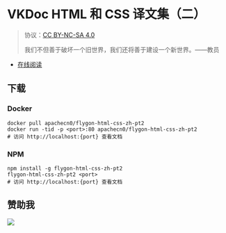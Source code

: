 # VKDoc HTML 和 CSS 译文集（二）

> 协议：[CC BY-NC-SA 4.0](http://creativecommons.org/licenses/by-nc-sa/4.0/)
> 
> 我们不但善于破坏一个旧世界，我们还将善于建设一个新世界。——教员

* [在线阅读](https://htcs2.flygon.net)
## 下载

### Docker

```
docker pull apachecn0/flygon-html-css-zh-pt2
docker run -tid -p <port>:80 apachecn0/flygon-html-css-zh-pt2
# 访问 http://localhost:{port} 查看文档
```

### NPM

```
npm install -g flygon-html-css-zh-pt2
flygon-html-css-zh-pt2 <port>
# 访问 http://localhost:{port} 查看文档
```

## 赞助我

![](https://img-blog.csdnimg.cn/20200112005920729.png)
